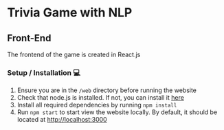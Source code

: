 # Trivia Game with NLP

## Front-End
The frontend of the game is created in React.js
### Setup / Installation 💻
1. Ensure you are in the ```/web``` directory before running the website
2. Check that node.js is installed. If not, you can install it [here](https://nodejs.org/en)
3. Install all required dependencies by running ```npm install```
4. Run ```npm start``` to start view the website locally. By default, it should be located at [http://localhost:3000](http://localhost:3000)
